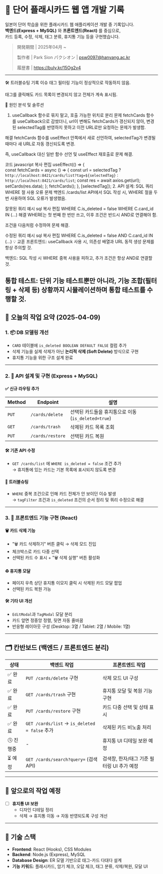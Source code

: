 # 📘 단어 플래시카드 웹 앱 개발 기록

일본어 단어 학습을 위한 플래시카드 웹 애플리케이션 개발 중 기록입니다.  
**백엔드(Express + MySQL)** 와 **프론트엔드(React)** 를 중심으로,  
카드 등록, 수정, 삭제, 태그 분류, 휴지통 기능 등을 구현했습니다.

> 開発期間 | 2025年04月 ~ 
> 
> 製作者 | Park Sion パクシオン | psw0097@hanyang.ac.kr
>
> 履歴書 | https://buly.kr/15Og2v4

---
🛠️ 트러블슈팅 기록
이슈
태그 필터링 기능이 정상적으로 작동하지 않음.

태그를 클릭해도 카드 목록이 변경되지 않고 전체가 계속 표시됨.

🧩 원인 분석 및 솔루션
1. useCallback 함수로 묶지 말고, 호출 가능한 위치로 분리
문제
fetchCards 함수를 useCallback으로 감쌌더니, url이 변해도 fetchCards가 갱신되지 않아,
변경된 selectedTag를 반영하지 못하고 이전 URL로만 요청하는 문제가 발생함.

해결
fetchCards 함수를 useEffect 안쪽에서 새로 선언하여, selectedTag가 변경될 때마다
새 URL로 자동 갱신되도록 변경.

즉, useCallback 대신 일반 함수 선언 및 useEffect 재호출로 문제 해결.

코드
javascript
복사
편집
useEffect(() => {    
  const fetchCards = async () => {
    const url = selectedTag
      ? `http://localhost:8421/cards/list?tag=${selectedTag}`
      : `http://localhost:8421/cards/list`;
    const res = await axios.get(url);
    setCards(res.data);
  };
  fetchCards();
}, [selectedTag]);
2. API 설계: SQL 쿼리 WHERE 절 사용 오류
문제
백엔드 /cards/list API에서 SQL 작성 시,
WHERE 절을 두 번 사용하여 SQL 오류가 발생했음.

잘못된 쿼리 예시
sql
복사
편집
WHERE C.is_deleted = false
WHERE C.card_id IN (...)
해결
WHERE는 첫 번째 한 번만 쓰고, 이후 조건은 반드시 AND로 연결해야 함.

조건을 다음처럼 수정하여 문제 해결.

수정된 쿼리 예시
sql
복사
편집
WHERE C.is_deleted = false
AND C.card_id IN (...)
💡 교훈
프론트엔드: useCallback 사용 시, 의존성 배열과 URL 동적 생성 문제를 항상 주의할 것.

백엔드: SQL 작성 시 WHERE 중복 사용을 피하고, 추가 조건은 항상 AND로 연결할 것.

통합 테스트: 단위 기능 테스트뿐만 아니라, 기능 조합(필터링 + 삭제 등) 상황까지 시뮬레이션하며 통합 테스트를 수행할 것.
---

## 🔧 오늘의 작업 요약 (2025-04-09)

### 1. 📦 DB 모델링 개선

- `CARD` 테이블에 `is_deleted BOOLEAN DEFAULT FALSE` 컬럼 추가
- 삭제 기능을 실제 삭제가 아닌 **논리적 삭제 (Soft Delete)** 방식으로 구현
- 휴지통 기능을 위한 구조 설계 완료

---

### 2. 🔌 API 설계 및 구현 (Express + MySQL)

#### ✅ 신규 라우팅 추가

| Method | Endpoint                | 설명                      |
|--------|-------------------------|---------------------------|
| `PUT`  | `/cards/delete`         | 선택된 카드들을 휴지통으로 이동 (`is_deleted=true`) |
| `GET`  | `/cards/trash`          | 삭제된 카드 목록 조회    |
| `PUT`  | `/cards/restore`        | 선택된 카드 복원         |

#### 🛠 기존 API 수정

- `GET /cards/list` 에 `WHERE is_deleted = false` 조건 추가  
→ 휴지통에 있는 카드는 기본 목록에 표시되지 않도록 변경

#### 🐛 트러블슈팅

- `WHERE` 중복 조건으로 인해 카드 전체가 안 보이던 이슈 발생  
→ `tagFilter` 조건과 `is_deleted` 조건의 순서 정리 및 쿼리 수정으로 해결

---

### 3. 🎨 프론트엔드 기능 구현 (React)

#### 🗑️ 카드 삭제 기능
- "🗑️ 카드 삭제하기" 버튼 클릭 → 삭제 모드 진입
- 체크박스로 카드 다중 선택
- 선택된 카드 수 표시 + "🗑️ 삭제 실행" 버튼 활성화

#### ♻️ 휴지통 모달
- 페이지 우측 상단 휴지통 이모지 클릭 시 삭제된 카드 모달 팝업
- 선택된 카드 복원 가능

#### 🛠 기타 UI 개선
- `EditModal`과 `TagModal` 모달 분리
- 카드 앞면 정중앙 정렬, 뒷면 자동 줄바꿈
- 반응형 레이아웃 구성 (Desktop: 3열 / Tablet: 2열 / Mobile: 1열)

---

## 🗂️ 칸반보드 (백엔드 / 프론트엔드 분리)

| 상태 | 백엔드 작업                                  | 프론트엔드 작업                             |
|------|---------------------------------------------|--------------------------------------------|
| ✅ 완료 | `PUT /cards/delete` 구현                        | 삭제 모드 UI 구성                             |
| ✅ 완료 | `GET /cards/trash` 구현                         | 휴지통 모달 및 복원 기능 구현                  |
| ✅ 완료 | `PUT /cards/restore` 구현                       | 카드 다중 선택 및 상태 표시                    |
| ✅ 완료 | `GET /cards/list` → `is_deleted = false` 추가 | 삭제된 카드 비노출 처리                        |
| 🕓 진행중 | -                                           | 휴지통 UI 디테일 보완 예정                     |
| ⏳ 예정 | `GET /cards/search?query=` (검색 API)         | 검색창, 한자/태그 기준 필터링 UI 추가 예정     |

---

## 🔮 앞으로의 작업 예정

- [ ] **휴지통 UI 보완**
  - 디자인 디테일 정리
  - 삭제 → 휴지통 이동 → 자동 반영되도록 구성 개선

---

## 📌 기술 스택

- **Frontend**: React (Hooks), CSS Modules
- **Backend**: Node.js (Express), MySQL
- **Database Design**: ER 모델 기반으로 태그-카드 다대다 설계
- **기능 키워드**: 플래시카드, 암기 체크, 오답 체크, 태그 분류, 삭제/복원, 모달 UI
